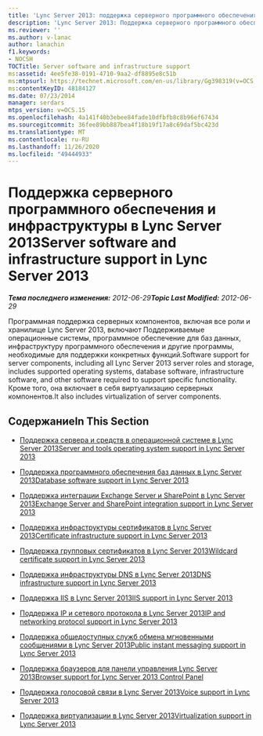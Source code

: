 ```yaml
---
title: 'Lync Server 2013: поддержка серверного программного обеспечения и инфраструктуры'
description: 'Lync Server 2013: Поддержка серверного программного обеспечения и инфраструктуры.'
ms.reviewer: ''
ms.author: v-lanac
author: lanachin
f1.keywords:
- NOCSH
TOCTitle: Server software and infrastructure support
ms:assetid: 4ee5fe38-0191-4710-9aa2-df8895e8c51b
ms:mtpsurl: https://technet.microsoft.com/en-us/library/Gg398319(v=OCS.15)
ms:contentKeyID: 48184127
ms.date: 07/23/2014
manager: serdars
mtps_version: v=OCS.15
ms.openlocfilehash: 4a141f40b3ebee84fade10dfbfb8c8b96ef67434
ms.sourcegitcommit: 36fee89bb887bea4f18b19f17a8c69daf5bc423d
ms.translationtype: MT
ms.contentlocale: ru-RU
ms.lasthandoff: 11/26/2020
ms.locfileid: "49444933"
---
```

# <a name="server-software-and-infrastructure-support-in-lync-server-2013"></a><span data-ttu-id="deabd-103">Поддержка серверного программного обеспечения и инфраструктуры в Lync Server 2013</span><span class="sxs-lookup"><span data-stu-id="deabd-103">Server software and infrastructure support in Lync Server 2013</span></span>

<div data-xmlns="http://www.w3.org/1999/xhtml">

<div class="topic" data-xmlns="http://www.w3.org/1999/xhtml" data-msxsl="urn:schemas-microsoft-com:xslt" data-cs="https://msdn.microsoft.com/">

<div data-asp="https://msdn2.microsoft.com/asp">



</div>

<div id="mainSection">

<div id="mainBody"><span data-ttu-id="deabd-104">

<span> </span></span><span class="sxs-lookup"><span data-stu-id="deabd-104">

<span> </span></span></span>

<span data-ttu-id="deabd-105">_**Тема последнего изменения:** 2012-06-29_</span><span class="sxs-lookup"><span data-stu-id="deabd-105">_**Topic Last Modified:** 2012-06-29_</span></span>

<span data-ttu-id="deabd-106">Программная поддержка серверных компонентов, включая все роли и хранилище Lync Server 2013, включают Поддерживаемые операционные системы, программное обеспечение для баз данных, инфраструктуру программного обеспечения и другие программы, необходимые для поддержки конкретных функций.</span><span class="sxs-lookup"><span data-stu-id="deabd-106">Software support for server components, including all Lync Server 2013 server roles and storage, includes supported operating systems, database software, infrastructure software, and other software required to support specific functionality.</span></span> <span data-ttu-id="deabd-107">Кроме того, она включает в себя виртуализацию серверных компонентов.</span><span class="sxs-lookup"><span data-stu-id="deabd-107">It also includes virtualization of server components.</span></span>

<div>

## <a name="in-this-section"></a><span data-ttu-id="deabd-108">Содержание</span><span class="sxs-lookup"><span data-stu-id="deabd-108">In This Section</span></span>

  - [<span data-ttu-id="deabd-109">Поддержка сервера и средств в операционной системе в Lync Server 2013</span><span class="sxs-lookup"><span data-stu-id="deabd-109">Server and tools operating system support in Lync Server 2013</span></span>](lync-server-2013-server-and-tools-operating-system-support.md)

  - [<span data-ttu-id="deabd-110">Поддержка программного обеспечения баз данных в Lync Server 2013</span><span class="sxs-lookup"><span data-stu-id="deabd-110">Database software support in Lync Server 2013</span></span>](lync-server-2013-database-software-support.md)

  - [<span data-ttu-id="deabd-111">Поддержка интеграции Exchange Server и SharePoint в Lync Server 2013</span><span class="sxs-lookup"><span data-stu-id="deabd-111">Exchange Server and SharePoint integration support in Lync Server 2013</span></span>](lync-server-2013-exchange-and-sharepoint-integration-support.md)

  - [<span data-ttu-id="deabd-112">Поддержка инфраструктуры сертификатов в Lync Server 2013</span><span class="sxs-lookup"><span data-stu-id="deabd-112">Certificate infrastructure support in Lync Server 2013</span></span>](lync-server-2013-certificate-infrastructure-support.md)

  - [<span data-ttu-id="deabd-113">Поддержка групповых сертификатов в Lync Server 2013</span><span class="sxs-lookup"><span data-stu-id="deabd-113">Wildcard certificate support in Lync Server 2013</span></span>](lync-server-2013-wildcard-certificate-support.md)

  - [<span data-ttu-id="deabd-114">Поддержка инфраструктуры DNS в Lync Server 2013</span><span class="sxs-lookup"><span data-stu-id="deabd-114">DNS infrastructure support in Lync Server 2013</span></span>](lync-server-2013-dns-infrastructure-support.md)

  - [<span data-ttu-id="deabd-115">Поддержка IIS в Lync Server 2013</span><span class="sxs-lookup"><span data-stu-id="deabd-115">IIS support in Lync Server 2013</span></span>](lync-server-2013-iis-support.md)

  - [<span data-ttu-id="deabd-116">Поддержка IP и сетевого протокола в Lync Server 2013</span><span class="sxs-lookup"><span data-stu-id="deabd-116">IP and networking protocol support in Lync Server 2013</span></span>](lync-server-2013-ip-and-networking-protocol-support.md)

  - [<span data-ttu-id="deabd-117">Поддержка общедоступных служб обмена мгновенными сообщениями в Lync Server 2013</span><span class="sxs-lookup"><span data-stu-id="deabd-117">Public instant messaging support in Lync Server 2013</span></span>](lync-server-2013-public-instant-messaging-support.md)

  - [<span data-ttu-id="deabd-118">Поддержка браузеров для панели управления Lync Server 2013</span><span class="sxs-lookup"><span data-stu-id="deabd-118">Browser support for Lync Server 2013 Control Panel</span></span>](lync-server-2013-browser-support-for-lync-server-control-panel.md)

  - [<span data-ttu-id="deabd-119">Поддержка голосовой связи в Lync Server 2013</span><span class="sxs-lookup"><span data-stu-id="deabd-119">Voice support in Lync Server 2013</span></span>](lync-server-2013-voice-support.md)

  - [<span data-ttu-id="deabd-120">Поддержка виртуализации в Lync Server 2013</span><span class="sxs-lookup"><span data-stu-id="deabd-120">Virtualization support in Lync Server 2013</span></span>](lync-server-2013-virtualization-support.md)

<span data-ttu-id="deabd-121"></div>

</div>

<span> </span>

</div>

</div>

</span><span class="sxs-lookup"><span data-stu-id="deabd-121"></div>

</div>

<span> </span>

</div>

</div>

</span></span></div>

